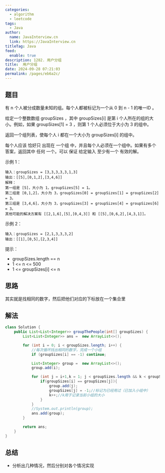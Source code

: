 ```yaml
---
categories: 
  - algorithm
  - leetcode
tags: 
  - Java
author: 
  name: JavaInterview.cn
  link: https://JavaInterview.cn
titleTag: Java
feed: 
  enable: true
description: 1282. 用户分组
title:  用户分组
date: 2024-09-28 07:21:03
permalink: /pages/eb6a2c/
---
```


## 题目

有 n 个人被分成数量未知的组。每个人都被标记为一个从 0 到 n - 1 的唯一ID 。

给定一个整数数组 groupSizes ，其中 groupSizes[i] 是第 i 个人所在的组的大小。例如，如果 groupSizes[1] = 3 ，则第 1 个人必须位于大小为 3 的组中。

返回一个组列表，使每个人 i 都在一个大小为 groupSizes[i] 的组中。

每个人应该 恰好只 出现在 一个组 中，并且每个人必须在一个组中。如果有多个答案，返回其中 任何 一个。可以 保证 给定输入 至少有一个 有效的解。



示例 1：

    输入：groupSizes = [3,3,3,3,3,1,3]
    输出：[[5],[0,1,2],[3,4,6]]
    解释：
    第一组是 [5]，大小为 1，groupSizes[5] = 1。
    第二组是 [0,1,2]，大小为 3，groupSizes[0] = groupSizes[1] = groupSizes[2] = 3。
    第三组是 [3,4,6]，大小为 3，groupSizes[3] = groupSizes[4] = groupSizes[6] = 3。
    其他可能的解决方案有 [[2,1,6],[5],[0,4,3]] 和 [[5],[0,6,2],[4,3,1]]。
示例 2：

    输入：groupSizes = [2,1,3,3,3,2]
    输出：[[1],[0,5],[2,3,4]]


提示：

* groupSizes.length == n
* 1 <= n <= 500
* 1 <= groupSizes[i] <= n


## 思路

其实就是找相同的数字，然后把他们对应的下标放在一个集合里


## 解法
```java
class Solution {
    public List<List<Integer>> groupThePeople(int[] groupSizes) {
        List<List<Integer>> ans =  new ArrayList<>();

        for (int i = 0; i < groupSizes.length; i++) {
            //每次循环找出相同的数字，完成一个小组
            if (groupSizes[i] == -1) continue;

            List<Integer> group =  new ArrayList<>();
            group.add(i);

            for (int j = i+1,k = 1; j < groupSizes.length && k < groupSizes[i]; j++) {
                if(groupSizes[i] == groupSizes[j]){
                    group.add(j);
                    groupSizes[j] = -1;//标记为已经用过（已加入小组中）
                    k++;//k用于记录当前小组的大小
                }
            }
            //System.out.println(group);
            ans.add(group);
        }

        return ans;
    }
}

```

## 总结

- 分析出几种情况，然后分别对各个情况实现 
